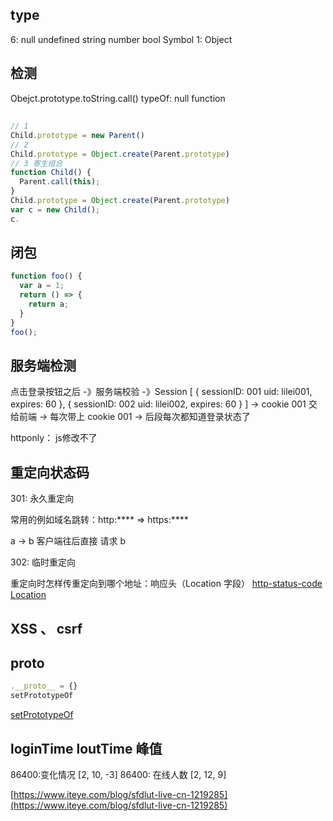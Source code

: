 
## type
6: null undefined string number bool Symbol
1: Object

## 检测
Obejct.prototype.toString.call()
typeOf: null function

## 
```js
// 1
Child.prototype = new Parent()
// 2
Child.prototype = Object.create(Parent.prototype)
// 3 寄生组合
function Child() {
  Parent.call(this);
}
Child.prototype = Object.create(Parent.prototype)
var c = new Child();
c.
```
## 闭包
```js
function foo() {
  var a = 1;
  return () => {
    return a;
  }
}
foo();
```


## 服务端检测
点击登录按钮之后
-》服务端校验 -》Session
[
  {
    sessionID: 001
    uid: lilei001,
    expires: 60
  },
  {
    sessionID: 002
    uid: lilei002,
    expires: 60
  }
]
-> cookie 001 交给前端
-> 每次带上  cookie 001
-> 后段每次都知道登录状态了

httponly： js修改不了

## 重定向状态码

301: 永久重定向

常用的例如域名跳转：http:**** => https:****

a -> b
客户端往后直接 请求 b

302: 临时重定向

重定向时怎样传重定向到哪个地址：响应头（Location 字段）
[http-status-code](https://developer.mozilla.org/zh-CN/docs/Web/HTTP/Status)
[Location](https://developer.mozilla.org/zh-CN/docs/Web/HTTP/Headers/Location)


## XSS 、 csrf

## __proto__
```js
.__proto__ = {} 
setPrototypeOf
```
[setPrototypeOf](https://developer.mozilla.org/zh-CN/docs/Web/JavaScript/Reference/Global_Objects/Object/setPrototypeOf)

## loginTime loutTime 峰值
86400:变化情况
[2, 10, -3]
86400: 在线人数
[2, 12, 9]

[https://www.iteye.com/blog/sfdlut-live-cn-1219285](https://www.iteye.com/blog/sfdlut-live-cn-1219285)